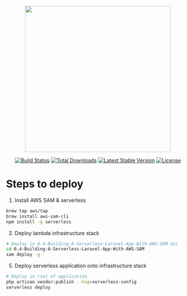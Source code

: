 <p align="center"><a href="https://laravel.com" target="_blank"><img src="https://raw.githubusercontent.com/laravel/art/master/logo-lockup/5%20SVG/2%20CMYK/1%20Full%20Color/laravel-logolockup-cmyk-red.svg" width="400"></a></p>

<p align="center">
<a href="https://travis-ci.org/laravel/framework"><img src="https://travis-ci.org/laravel/framework.svg" alt="Build Status"></a>
<a href="https://packagist.org/packages/laravel/framework"><img src="https://img.shields.io/packagist/dt/laravel/framework" alt="Total Downloads"></a>
<a href="https://packagist.org/packages/laravel/framework"><img src="https://img.shields.io/packagist/v/laravel/framework" alt="Latest Stable Version"></a>
<a href="https://packagist.org/packages/laravel/framework"><img src="https://img.shields.io/packagist/l/laravel/framework" alt="License"></a>
</p>

# Steps to deploy

1. Install AWS SAM & serverless
```bash
brew tap aws/tap
brew install aws-sam-cli
npm install -g serverless
```
2. Deploy lambda infrastructure stack
```bash
# Deploy in 0.4-Building-A-Serverless-Laravel-App-With-AWS-SAM dir
cd 0.4-Building-A-Serverless-Laravel-App-With-AWS-SAM
sam deploy -g
```
5. Deploy serverless application onto infrastructure stack
```bash
# Deploy in root of application.
php artisan vendor:publish --tag=serverless-config
serverless deploy
```
